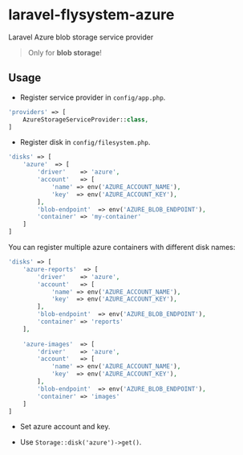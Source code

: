 # laravel-flysystem-azure

Laravel Azure blob storage service provider

> Only for **blob storage**!

## Usage

- Register service provider in `config/app.php`.

```php
'providers' => [
    AzureStorageServiceProvider::class,
]
```

- Register disk in `config/filesystem.php`.

```php
'disks' => [
    'azure'  => [
        'driver'    => 'azure',
        'account'   => [
            'name' => env('AZURE_ACCOUNT_NAME'),
            'key'  => env('AZURE_ACCOUNT_KEY'),
        ],
        'blob-endpoint'  => env('AZURE_BLOB_ENDPOINT'),
        'container' => 'my-container'
    ]
]
```

You can register multiple azure containers with different disk names:

```php
'disks' => [
    'azure-reports'  => [
        'driver'    => 'azure',
        'account'   => [
            'name' => env('AZURE_ACCOUNT_NAME'),
            'key'  => env('AZURE_ACCOUNT_KEY'),
        ],
        'blob-endpoint'  => env('AZURE_BLOB_ENDPOINT'),
        'container' => 'reports'
    ],
    
    'azure-images'  => [
        'driver'    => 'azure',
        'account'   => [
            'name' => env('AZURE_ACCOUNT_NAME'),
            'key'  => env('AZURE_ACCOUNT_KEY'),
        ],
        'blob-endpoint'  => env('AZURE_BLOB_ENDPOINT'),
        'container' => 'images'
    ]
]
```

- Set azure account and key.

- Use `Storage::disk('azure')->get()`.